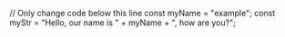 // Only change code below this line
const myName = "example";
const myStr = "Hello, our name is " + myName + ", how are you?";